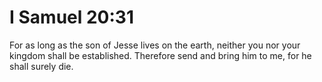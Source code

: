 # I Samuel 20:31

For as long as the son of Jesse lives on the earth, neither you nor your kingdom shall be established. Therefore send and bring him to me, for he shall surely die.
